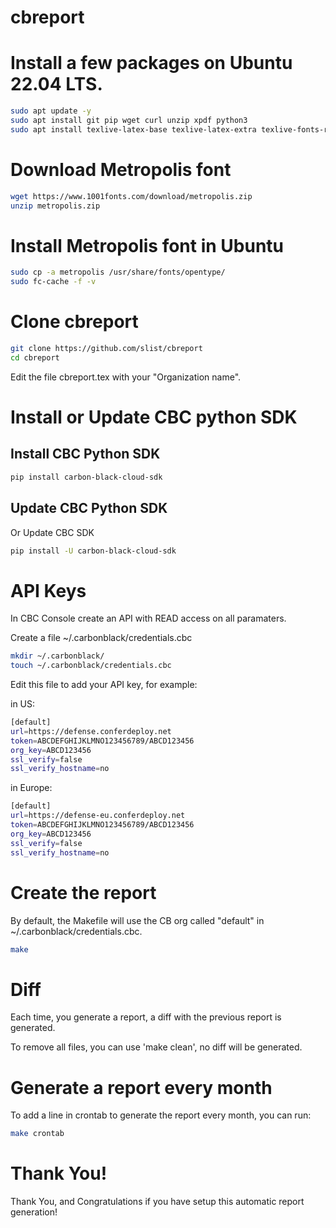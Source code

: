 # cbreport

# Install a few packages on Ubuntu 22.04 LTS.

``` sh
sudo apt update -y
sudo apt install git pip wget curl unzip xpdf python3
sudo apt install texlive-latex-base texlive-latex-extra texlive-fonts-recommended texlive-fonts-extra texlive-bibtex-extra texlive-binaries texstudio texlive-full
```

# Download Metropolis font
``` sh
wget https://www.1001fonts.com/download/metropolis.zip
unzip metropolis.zip
```

# Install Metropolis font in Ubuntu
``` sh
sudo cp -a metropolis /usr/share/fonts/opentype/
sudo fc-cache -f -v
```

# Clone cbreport
``` sh
git clone https://github.com/slist/cbreport
cd cbreport
```

Edit the file cbreport.tex with your "Organization name".

# Install or Update CBC python SDK
## Install CBC Python SDK
``` sh
pip install carbon-black-cloud-sdk
```

## Update CBC Python SDK
Or Update CBC SDK

``` sh
pip install -U carbon-black-cloud-sdk
```

# API Keys

In CBC Console create an API with READ access on all paramaters.

Create a file ~/.carbonblack/credentials.cbc

``` sh
mkdir ~/.carbonblack/
touch ~/.carbonblack/credentials.cbc
```

Edit this file to add your API key, for example:

in US:

``` sh
[default]
url=https://defense.conferdeploy.net
token=ABCDEFGHIJKLMNO123456789/ABCD123456
org_key=ABCD123456
ssl_verify=false
ssl_verify_hostname=no
```

in Europe:
``` sh
[default]
url=https://defense-eu.conferdeploy.net
token=ABCDEFGHIJKLMNO123456789/ABCD123456
org_key=ABCD123456
ssl_verify=false
ssl_verify_hostname=no
```

# Create the report

By default, the Makefile will use the CB org called "default" in ~/.carbonblack/credentials.cbc.

``` sh
make
```
# Diff

Each time, you generate a report, a diff with the previous report is generated.

To remove all files, you can use 'make clean', no diff will be generated.

# Generate a report every month
To add a line in crontab to generate the report every month, you can run:
``` sh
make crontab
```
# Thank You!
Thank You, and Congratulations if you have setup this automatic report generation!
